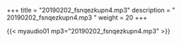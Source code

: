 +++
title = "20190202_fsnqezkupn4.mp3"
description = " 20190202_fsnqezkupn4.mp3 "
weight = 20
+++

{{< myaudio01 mp3="20190202_fsnqezkupn4.mp3" >}}


